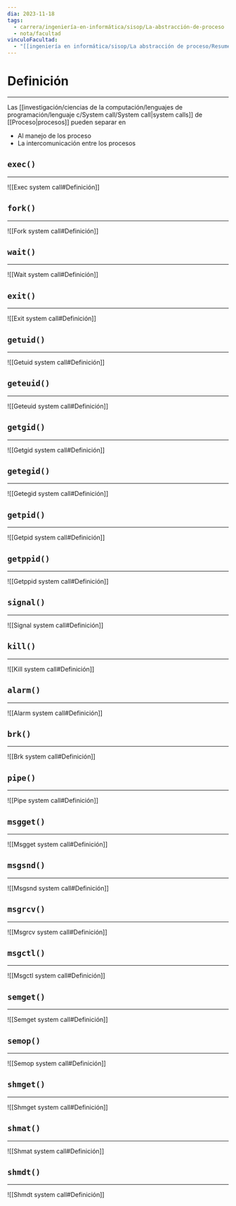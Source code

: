 ```yaml
---
dia: 2023-11-18
tags:
  - carrera/ingeniería-en-informática/sisop/La-abstracción-de-proceso
  - nota/facultad
vinculoFacultad:
  - "[[ingeniería en informática/sisop/La abstracción de proceso/Resumen.md]]"
---
```

# Definición
---
Las [[investigación/ciencias de la computación/lenguajes de programación/lenguaje c/System call/System call|system calls]] de [[Proceso|procesos]] pueden separar en
* Al manejo de los proceso
* La intercomunicación entre los procesos
## `exec()`
---
![[Exec system call#Definición]]

## `fork()`
---
![[Fork system call#Definición]]

## `wait()`
---
![[Wait system call#Definición]]

## `exit()`
---
![[Exit system call#Definición]]

## `getuid()`
---
![[Getuid system call#Definición]]

## `geteuid()`
---
![[Geteuid system call#Definición]]

## `getgid()`
---
![[Getgid system call#Definición]]

## `getegid()`
---
![[Getegid system call#Definición]]

## `getpid()`
---
![[Getpid system call#Definición]]

## `getppid()`
---
![[Getppid system call#Definición]]

## `signal()`
---
![[Signal system call#Definición]]

## `kill()`
---
![[Kill system call#Definición]]

## `alarm()`
---
![[Alarm system call#Definición]]

## `brk()`
---
![[Brk system call#Definición]]

## `pipe()`
---
![[Pipe system call#Definición]]

## `msgget()`
---
![[Msgget system call#Definición]]

## `msgsnd()`
---
![[Msgsnd system call#Definición]]

## `msgrcv()`
---
![[Msgrcv system call#Definición]]

## `msgctl()`
---
![[Msgctl system call#Definición]]

## `semget()`
---
![[Semget system call#Definición]]

## `semop()`
---
![[Semop system call#Definición]]

## `shmget()`
---
![[Shmget system call#Definición]]

## `shmat()`
---
![[Shmat system call#Definición]]

## `shmdt()`
---
![[Shmdt system call#Definición]]
